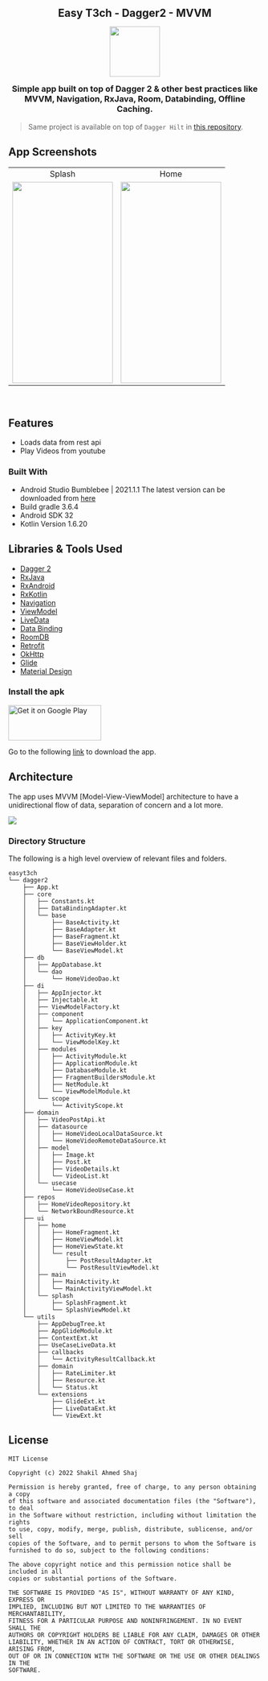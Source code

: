 <h2 style="margin-bottom: 0;" align="center">Easy T3ch - Dagger2 - MVVM</h2>

<p align="center">
<img src="https://user-images.githubusercontent.com/15268903/166077463-ee3084ca-92a6-445d-937b-0b5d9cfd6b91.png" height="100" width="100">
<h3 style="margin-top: 0;" align="center">Simple app built on top of Dagger 2 & other best practices like MVVM, Navigation, RxJava, Room, Databinding, Offline Caching.</h3>
</p>

> Same project is available on top of `Dagger Hilt` in [this repository](https://link.shaj.dev/et-hilt-repo).


## App Screenshots
<table>
  <tr>
     <td align="center">Splash</td>
     <td align="center">Home</td>
  </tr>
  <tr>
    <td valign="top"><img src="https://user-images.githubusercontent.com/15268903/166077758-c295f0d8-b2be-4a7c-96c1-5d44c5942358.png" height="400" width="200"></td>
    <td valign="top"><img src="https://user-images.githubusercontent.com/15268903/166077349-3e552224-86b2-4f57-82b8-a4f71bb6ae6e.png" height="400" width="200"></td>
  </tr>
 </table>
 <br>


## Features

* Loads data from rest api
* Play Videos from youtube

### Built With

* Android Studio Bumblebee | 2021.1.1 The latest version can be downloaded from [here](https://developer.android.com/studio/)
* Build gradle 3.6.4
* Android SDK 32
* Kotlin Version 1.6.20

## Libraries  & Tools Used

- [Dagger 2](https://github.com/google/dagger)
- [RxJava](https://github.com/ReactiveX/RxJava)
- [RxAndroid](https://github.com/ReactiveX/RxAndroid)
- [RxKotlin](https://github.com/ReactiveX/RxKotlin)
- [Navigation](https://developer.android.com/topic/libraries/architecture/navigation/)
- [ViewModel](https://developer.android.com/topic/libraries/architecture/viewmodel)
- [LiveData](https://developer.android.com/topic/libraries/architecture/livedata)
- [Data Binding](https://developer.android.com/topic/libraries/data-binding)
- [RoomDB](https://developer.android.com/topic/libraries/architecture/room)
- [Retrofit](https://square.github.io/retrofit/)
- [OkHttp](https://github.com/square/okhttp)
- [Glide](https://github.com/bumptech/glide)
- [Material Design](https://material.io/develop/android/docs/getting-started/)

### Install the apk

<a href="https://link.shaj.dev/et-dagger2-apk"><img alt="Get it on Google Play" src="https://play.google.com/intl/en_us/badges/images/generic/en_badge_web_generic.png" width="185" height="70"/></a>

Go to the following [link](https://link.shaj.dev/et-dagger2-apk) to download the app.


## Architecture
The app uses MVVM [Model-View-ViewModel] architecture to have a unidirectional flow of data, separation of concern and a lot more.

<img src="https://user-images.githubusercontent.com/15268903/166078769-ea0920be-322c-4ff6-9c9f-1b78f899c580.png">

### Directory Structure

The following is a high level overview of relevant files and folders.

```
easyt3ch
└── dagger2
    ├── App.kt
    ├── core
    │   ├── Constants.kt
    │   ├── DataBindingAdapter.kt
    │   └── base
    │       ├── BaseActivity.kt
    │       ├── BaseAdapter.kt
    │       ├── BaseFragment.kt
    │       ├── BaseViewHolder.kt
    │       └── BaseViewModel.kt
    ├── db
    │   ├── AppDatabase.kt
    │   └── dao
    │       └── HomeVideoDao.kt
    ├── di
    │   ├── AppInjector.kt
    │   ├── Injectable.kt
    │   ├── ViewModelFactory.kt
    │   ├── component
    │   │   └── ApplicationComponent.kt
    │   ├── key
    │   │   ├── ActivityKey.kt
    │   │   └── ViewModelKey.kt
    │   ├── modules
    │   │   ├── ActivityModule.kt
    │   │   ├── ApplicationModule.kt
    │   │   ├── DatabaseModule.kt
    │   │   ├── FragmentBuildersModule.kt
    │   │   ├── NetModule.kt
    │   │   └── ViewModelModule.kt
    │   └── scope
    │       └── ActivityScope.kt
    ├── domain
    │   ├── VideoPostApi.kt
    │   ├── datasource
    │   │   ├── HomeVideoLocalDataSource.kt
    │   │   └── HomeVideoRemoteDataSource.kt
    │   ├── model
    │   │   ├── Image.kt
    │   │   ├── Post.kt
    │   │   ├── VideoDetails.kt
    │   │   └── VideoList.kt
    │   └── usecase
    │       └── HomeVideoUseCase.kt
    ├── repos
    │   ├── HomeVideoRepository.kt
    │   └── NetworkBoundResource.kt
    ├── ui
    │   ├── home
    │   │   ├── HomeFragment.kt
    │   │   ├── HomeViewModel.kt
    │   │   ├── HomeViewState.kt
    │   │   └── result
    │   │       ├── PostResultAdapter.kt
    │   │       └── PostResultViewModel.kt
    │   ├── main
    │   │   ├── MainActivity.kt
    │   │   └── MainActivityViewModel.kt
    │   └── splash
    │       ├── SplashFragment.kt
    │       └── SplashViewModel.kt
    └── utils
        ├── AppDebugTree.kt
        ├── AppGlideModule.kt
        ├── ContextExt.kt
        ├── UseCaseLiveData.kt
        ├── callbacks
        │   └── ActivityResultCallback.kt
        ├── domain
        │   ├── RateLimiter.kt
        │   ├── Resource.kt
        │   └── Status.kt
        └── extensions
            ├── GlideExt.kt
            ├── LiveDataExt.kt
            └── ViewExt.kt
```

## License
```
MIT License

Copyright (c) 2022 Shakil Ahmed Shaj

Permission is hereby granted, free of charge, to any person obtaining a copy
of this software and associated documentation files (the "Software"), to deal
in the Software without restriction, including without limitation the rights
to use, copy, modify, merge, publish, distribute, sublicense, and/or sell
copies of the Software, and to permit persons to whom the Software is
furnished to do so, subject to the following conditions:

The above copyright notice and this permission notice shall be included in all
copies or substantial portions of the Software.

THE SOFTWARE IS PROVIDED "AS IS", WITHOUT WARRANTY OF ANY KIND, EXPRESS OR
IMPLIED, INCLUDING BUT NOT LIMITED TO THE WARRANTIES OF MERCHANTABILITY,
FITNESS FOR A PARTICULAR PURPOSE AND NONINFRINGEMENT. IN NO EVENT SHALL THE
AUTHORS OR COPYRIGHT HOLDERS BE LIABLE FOR ANY CLAIM, DAMAGES OR OTHER
LIABILITY, WHETHER IN AN ACTION OF CONTRACT, TORT OR OTHERWISE, ARISING FROM,
OUT OF OR IN CONNECTION WITH THE SOFTWARE OR THE USE OR OTHER DEALINGS IN THE
SOFTWARE.
```
